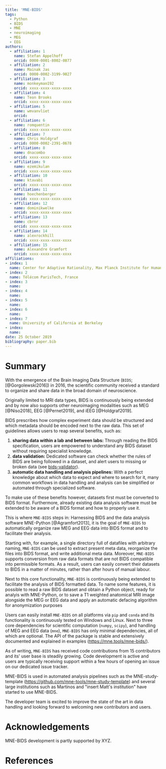 ```yaml
---
title: 'MNE-BIDS'
tags:
  - Python
  - BIDS
  - MNE
  - neuroimaging
  - MEG
  - EEG
authors:
  - affiliation: 1
    name: Stefan Appelhoff
    orcid: 0000-0001-8002-0877
  - affiliation: 2
    name: Mainak Jas
    orcid: 0000-0002-3199-9027    
  - affiliation: 3
    name: monkeyman192
    orcid: xxxx-xxxx-xxxx-xxxx
  - affiliation: 4
    name: Teon Brooks
    orcid: xxxx-xxxx-xxxx-xxxx
  - affiliation: 5
    name: wmvanvliet
    orcid:
  - affiliation: 6
    name: romquentin
    orcid: xxxx-xxxx-xxxx-xxxx
  - affiliation: 7
    name: Chris Holdgraf
    orcid: 0000-0002-2391-0678
  - affiliation: 8
    name: dnacombo
    orcid: xxxx-xxxx-xxxx-xxxx
  - affiliation: 9
    name: ezemikulan
    orcid: xxxx-xxxx-xxxx-xxxx
  - affiliation: 10
    name: ktavabi
    orcid: xxxx-xxxx-xxxx-xxxx
  - affiliation: 11
    name: hoechenberger
    orcid: xxxx-xxxx-xxxx-xxxx    
  - affiliation: 12
    name: dominikwelke
    orcid: xxxx-xxxx-xxxx-xxxx          
  - affiliation: 13
    name: cbrnr
    orcid: xxxx-xxxx-xxxx-xxxx     
  - affiliation: 14
    name: alexrockhill
    orcid: xxxx-xxxx-xxxx-xxxx
  - affiliation: 15
    name: Alexandre Gramfort
    orcid: xxxx-xxxx-xxxx-xxxx                     
affiliations:
- index: 1
  name: Center for Adaptive Rationality, Max Planck Institute for Human Development, Berlin, Germany
- index: 2
  name: Télécom ParisTech, France  
- index: 3
  name:
- index: 4
  name:
- index: 5
  name:
- index: 6
  name:
- index: 7
  name: University of California at Berkeley
- index:
  name:
date: 25 October 2019
bibliography: paper.bib
---
```


# Summary

With the emergence of the Brain Imaging Data Structure
(``BIDS``; [@Gorgolewski2016]) in 2016, the scientific community received a
standard to organize and share data in the broad domain of neuroscience.

Originally limited to MRI data types, BIDS is continuously being extended and
by now also supports other neuroimaging modalities such as MEG [@Niso2018],
EEG [@Pernet2019], and iEEG [@Holdgraf2019].

BIDS prescribes how complex experiment data should be structured and which
metadata should be encoded next to the raw data. This set of guidelines
allows users to reap several benefits, such as:

1. **sharing data within a lab and between labs:** Through reading the BIDS
   specification, users are empowered to understand any BIDS dataset
   without requiring specialist knowledge.
1. **data validation:** Dedicated software can check whether the rules of
   BIDS are being followed in a dataset, and alert users to missing or broken
   data (see
   [bids-validator](https://github.com/bids-standard/bids-validator)).
1. **automatic data handling and analysis pipelines:** With a perfect
   knowledge about which data to expect and where to search for it, many
   common workflows in data handling and analysis can be simplified or
   automated through specialized software.

To make use of these benefits however, datasets first must be converted to
BIDS format. Furthermore, already existing data analysis software must be
extended to be aware of a BIDS format and how to properly use it.

This is where ``MNE-BIDS`` steps in: Harnessing BIDS and the data analysis
software MNE-Python [@Agramfort2013], it is the goal of ``MNE-BIDS`` to
automatically organize raw MEG and EEG data into BIDS format and to facilitate
their analysis.

Starting with, for example, a single directory full of datafiles with arbitrary
naming, ``MNE-BIDS`` can be used to extract present meta data, reorganize the
files into BIDS format, and write additional meta data. Moreover,
``MNE-BIDS`` supports conversion from raw data formats that are not BIDS
compatible into permissible formats. As a result, users can easily convert
their datasets to BIDS in a matter of minutes, rather than after hours of
manual labour.

Next to this core functionality, ``MNE-BIDS`` is continuously being extended
to facilitate the analysis of BIDS formatted data. To name some features, it is
possible to read a raw BIDS dataset and obtain a Python object, ready for
analyis with MNE-Python, or to save a T1 weighted anatomical MRI image
alongside the MEG or EEG data and apply an automatic defacing algorithm for
anonymization purposes

Users can easily install ``MNE-BIDS`` on all platforms via `pip` and `conda`
and its functionality is continuously tested on Windows and Linux.
Next to three core dependencies for scientific computation (`numpy`, `scipy`),
and handling of MEG and EEG data (`mne`), ``MNE-BIDS`` has only minimal
dependencies, all of which are optional. The API of the package is stable and
extensively documented and explained in examples (https://mne.tools/mne-bids/).

As of writing, ``MNE-BIDS`` has received code contributions from 15
contributors and its' user base is steadily growing. Code development is
active and users are typically receiving support within a few hours of opening
an issue on our dedicated issue tracker.

MNE-BIDS is used in automated analysis pipelines such as the
MNE-study-template (https://github.com/mne-tools/mne-study-template) and
several large institutions such as Martinos and "insert Matt's institution" have started to use MNE-BIDS.

The developer team is excited to improve the state of the art in data handling
and looking forward to welcoming new contributors and users.

# Acknowledgements

MNE-BIDS development is partly supported by XYZ.

# References

